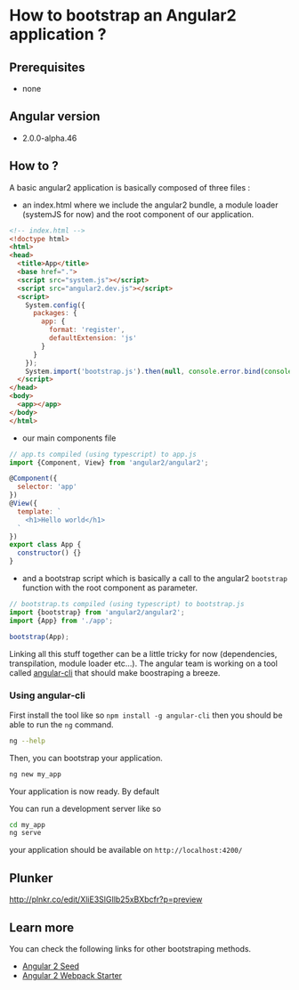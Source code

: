 # How to bootstrap an Angular2 application ?

## Prerequisites

 - none

## Angular version

- 2.0.0-alpha.46

## How to ?

A basic angular2 application is basically composed of three files :

* an index.html where we include the angular2 bundle,
a module loader (systemJS for now) and the root component of our application.

````html
<!-- index.html -->
<!doctype html>
<html>
<head>
  <title>App</title>
  <base href=".">
  <script src="system.js"></script>
  <script src="angular2.dev.js"></script>
  <script>
    System.config({
      packages: {
        app: {
          format: 'register',
          defaultExtension: 'js'
        }
      }
    });
    System.import('bootstrap.js').then(null, console.error.bind(console));
  </script>
</head>
<body>
  <app></app>
</body>
</html>
````

 * our main components file

````javascript
// app.ts compiled (using typescript) to app.js
import {Component, View} from 'angular2/angular2';

@Component({
  selector: 'app'
})
@View({
  template: `
    <h1>Hello world</h1>
  `
})
export class App {
  constructor() {}
}
````

 * and a bootstrap script which is basically a call to the angular2 `bootstrap` function with the root component as parameter.

````javascript
// bootstrap.ts compiled (using typescript) to bootstrap.js
import {bootstrap} from 'angular2/angular2';
import {App} from './app';

bootstrap(App);
````

Linking all this stuff together can be a little tricky for now (dependencies, transpilation, module loader etc...).
The angular team is working on a tool called [angular-cli](https://github.com/angular/angular-cli) that should make boostraping a breeze.

### Using angular-cli

First install the tool like so `npm install -g angular-cli` then you should be able to run the `ng` command.

````bash
ng --help
````

Then, you can bootstrap your application.

````bash
ng new my_app
````

Your application is now ready. By default

You can run a development server like so

````bash
cd my_app
ng serve
````

your application should be available on `http://localhost:4200/`

## Plunker

http://plnkr.co/edit/XliE3SlGIlb25xBXbcfr?p=preview

## Learn more

You can check the following links for other bootstraping methods.

* [Angular 2 Seed](http://mgechev.github.io/angular2-seed#awesome-angular2)
* [Angular 2 Webpack Starter](https://angularclass.com/angular2-webpack-starter#awesome-angular2)
